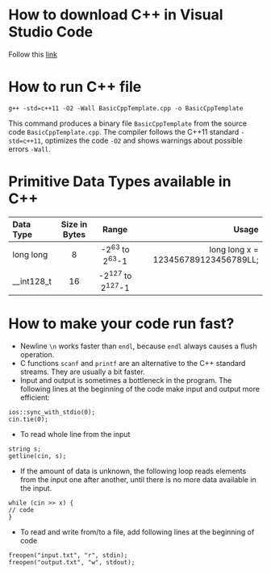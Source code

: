 # How to download C++ in Visual Studio Code

Follow this <a href="https://code.visualstudio.com/docs/cpp/config-mingw#_prerequisites" target="_blank">link</a>

# How to run C++ file

```
g++ -std=c++11 -O2 -Wall BasicCppTemplate.cpp -o BasicCppTemplate
```

This command produces a binary file `BasicCppTemplate` from the source code `BasicCppTemplate.cpp`. The
compiler follows the C++11 standard `-std=c++11`, optimizes the code `-O2` and
shows warnings about possible errors `-Wall`.

# Primitive Data Types available in C++

| Data Type    | Size in Bytes |                 Range                 |                               Usage |
| :----------- | :-----------: | :-----------------------------------: | ----------------------------------: |
| long long    |       8       |  -2<sup>63</sup> to 2<sup>63</sup>-1  | long long x = 123456789123456789LL; |
| \_\_int128_t |      16       | -2<sup>127</sup> to 2<sup>127</sup>-1 |                                     |

# How to make your code run fast?

- Newline `\n` works faster than `endl`, because `endl` always causes a flush operation.
- C functions `scanf` and `printf` are an alternative to the C++ standard streams. They are usually a bit faster.
- Input and output is sometimes a bottleneck in the program. The following lines at the beginning of the code make input and output more efficient:

```
ios::sync_with_stdio(0);
cin.tie(0);
```

- To read whole line from the input

```
string s;
getline(cin, s);
```

- If the amount of data is unknown, the following loop reads elements from the input one after another, until there is no more data available in the input.

```
while (cin >> x) {
// code
}
```

- To read and write from/to a file, add following lines at the beginning of code

```
freopen("input.txt", "r", stdin);
freopen("output.txt", "w", stdout);
```
